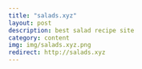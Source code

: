 ```yaml
---
title: "salads.xyz"
layout: post
description: best salad recipe site
category: content
img: img/salads.xyz.png
redirect: http://salads.xyz
---
```



